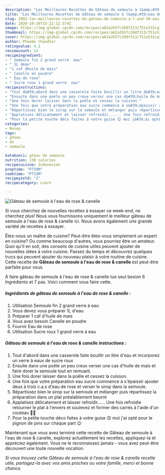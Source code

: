 ```yaml
---
description: "Les Meilleures Recettes de Gâteau de semoule à l&amp;#39;eau de rose &amp;amp; canelle"
title: "Les Meilleures Recettes de Gâteau de semoule à l&amp;#39;eau de rose &amp;amp; canelle"
slug: 2892-les-meilleures-recettes-de-gateau-de-semoule-a-l-and-39-eau-de-rose-and-amp-canelle
date: 2020-10-26T15:22:12.574Z
image: https://img-global.cpcdn.com/recipes/a62a2657c268f313/751x532cq70/gateau-de-semoule-a-leau-de-rose-canelle-photo-principale-de-la-recette.jpg
thumbnail: https://img-global.cpcdn.com/recipes/a62a2657c268f313/751x532cq70/gateau-de-semoule-a-leau-de-rose-canelle-photo-principale-de-la-recette.jpg
cover: https://img-global.cpcdn.com/recipes/a62a2657c268f313/751x532cq70/gateau-de-semoule-a-leau-de-rose-canelle-photo-principale-de-la-recette.jpg
author: Phoebe Chandler
ratingvalue: 4.1
reviewcount: 13
recipeingredient:
- " Semoule fin 2 grand verre  eau"
- " 1L deau"
- "1 caf dhuile de mais"
- " Canelle en poudre"
- " Eau de rose"
- " Sucre roux 1 grand verre  eau"
recipeinstructions:
- "Tout d&#39;abord dans une casserole faite bouillir un litre d&#39;eau et incorporez un verre à eaux de sucre roux"
- "Ensuite dans une poêle un peu creux verser une cas d&#39;huile de mais et faire dorer la semoule tout en remuant."
- "Une fois dorer laisser dans la poêle et cessez la cuisson."
- "Une fois que votre préparation eau sucre commence à s&#39;épaissir ajouter deux à trois c.a.s d&#39;eau de rose et verser le sirop dans la semoule."
- "Répartissez bien le sirop sur la semoule et mélanger puis répartissez la préparation dans un plat préalablement beurré"
- "Applatisez délicatement et laisser refroidir...... Une fois refroidie retourner le plat à l&#39;envers et soulevez et former des carrés à l&#39;aide d&#39;un couteau 🔪🔪"
- "Pour la petite touche déco faites à votre guise 😊 moi j&#39;ai opté pour le pignon de pins sur chaque part 😉"
categories:
- Resep
tags:
- gteau
- de
- semoule

katakunci: gteau de semoule 
nutrition: 138 calories
recipecuisine: Indonesian
preptime: "PT39M"
cooktime: "PT33M"
recipeyield: "2"
recipecategory: Lunch

---
```



![Gâteau de semoule à l&#39;eau de rose &amp; canelle](https://img-global.cpcdn.com/recipes/a62a2657c268f313/751x532cq70/gateau-de-semoule-a-leau-de-rose-canelle-photo-principale-de-la-recette.jpg)

Si vous cherchez de nouvelles recettes à essayer ce week-end, ne cherchez plus! Nous vous fournissons uniquement le meilleur gâteau de semoule à l&#39;eau de rose &amp; canelle ici. Nous avons également une grande variété de recettes à essayer.

Êtes-vous un maître de cuisine? Peut-être êtes-vous simplement un expert en cuisine? Ou comme beaucoup d'autres, vous pourriez être un amateur. Quoi qu'il en soit, des conseils de cuisine utiles peuvent ajouter de nouvelles idées à votre cuisine. Passez du temps et découvrez quelques trucs qui peuvent ajouter du nouveau plaisir à votre routine de cuisine. Cette recette de <strong> Gâteau de semoule à l&#39;eau de rose &amp; canelle </strong> est peut-être parfaite pour vous.

<!--inarticleads1-->

À faire gâteau de semoule à l&#39;eau de rose &amp; canelle tue seul besion 6 Ingrédients et 7 pas. Voici comment vous faire cette.

##### Ingrédients de gâteau de semoule à l&#39;eau de rose &amp; canelle :

1. Utilisation  Semoule fin 2 grand verre à eau
1. Vous devez vous préparer  1L d&#39;eau
1. Préparer 1 caf d&#39;huile de mais
1. Vous avez besoin  Canelle en poudre
1. Fournir  Eau de rose
1. Utilisation  Sucre roux 1 grand verre à eau




<!--inarticleads2-->

##### Gâteau de semoule à l&#39;eau de rose &amp; canelle instructions :

1. Tout d&#39;abord dans une casserole faite bouillir un litre d&#39;eau et incorporez un verre à eaux de sucre roux
1. Ensuite dans une poêle un peu creux verser une cas d&#39;huile de mais et faire dorer la semoule tout en remuant.
1. Une fois dorer laisser dans la poêle et cessez la cuisson.
1. Une fois que votre préparation eau sucre commence à s&#39;épaissir ajouter deux à trois c.a.s d&#39;eau de rose et verser le sirop dans la semoule.
1. Répartissez bien le sirop sur la semoule et mélanger puis répartissez la préparation dans un plat préalablement beurré
1. Applatisez délicatement et laisser refroidir...... Une fois refroidie retourner le plat à l&#39;envers et soulevez et former des carrés à l&#39;aide d&#39;un couteau 🔪🔪
1. Pour la petite touche déco faites à votre guise 😊 moi j&#39;ai opté pour le pignon de pins sur chaque part 😉




<!--inarticleads1-->

<p>
Maintenant que vous avez terminé cette recette de Gâteau de semoule à l&#39;eau de rose &amp; canelle, explorez actuellement les recettes, appliquez-la et appréciez également. Vous ne le reconnaissez jamais - vous avez peut-être découvert une toute nouvelle vocation.
</p>

<p>
<i>Si vous trouvez cette Gâteau de semoule à l&#39;eau de rose &amp; canelle recette utile, partagez-la avec vos amis proches ou votre famille, merci et bonne chance.</i>
</p>
